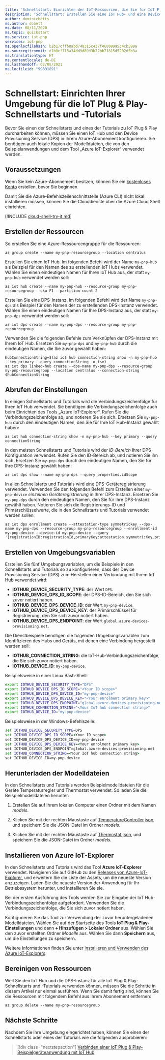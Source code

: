 ```yaml
---
title: 'Schnellstart: Einrichten der IoT-Ressourcen, die Sie für IoT Plug & Play benötigen | Microsoft-Dokumentation'
description: 'Schnellstart: Erstellen Sie eine IoT Hub- und eine Device Provisioning Service-Instanz zur Verwendung in den IoT Plug & Play-Schnellstarts und -Tutorials.'
author: dominicbetts
ms.author: dobett
ms.date: 08/11/2020
ms.topic: quickstart
ms.service: iot-pnp
services: iot-pnp
ms.openlocfilehash: b2b17cffb8abd748315c437f46000995c4cb598a
ms.sourcegitcommit: d1b0cf715a34dd9d89d3b72bb71815d5202d5b3a
ms.translationtype: HT
ms.contentlocale: de-DE
ms.lasthandoff: 02/08/2021
ms.locfileid: "99831891"
---
```

# <a name="quickstart---set-up-your-environment-for-the-iot-plug-and-play-quickstarts-and-tutorials"></a>Schnellstart: Einrichten Ihrer Umgebung für die IoT Plug & Play-Schnellstarts und -Tutorials

Bevor Sie einen der Schnellstarts und eines der Tutorials zu IoT Plug & Play durcharbeiten können, müssen Sie einen IoT Hub und den Device Provisioning Service (DPS) in Ihrem Azure-Abonnement konfigurieren. Sie benötigen auch lokale Kopien der Modelldateien, die von den Beispielanwendungen und dem Tool „Azure IoT-Explorer“ verwendet werden.

## <a name="prerequisites"></a>Voraussetzungen

Wenn Sie kein Azure-Abonnement besitzen, können Sie ein [kostenloses Konto](https://azure.microsoft.com/free/?WT.mc_id=A261C142F) erstellen, bevor Sie beginnen.

Damit Sie die Azure-Befehlszeilenschnittstelle (Azure CLI) nicht lokal installieren müssen, können Sie die Clouddienste über die Azure Cloud Shell einrichten.

[!INCLUDE [cloud-shell-try-it.md](../../includes/cloud-shell-try-it.md)]

## <a name="create-the-resources"></a>Erstellen der Ressourcen

So erstellen Sie eine Azure-Ressourcengruppe für die Ressourcen:

```azurecli-interactive
az group create --name my-pnp-resourcegroup --location centralus
```

Erstellen Sie einen IoT Hub. Im folgenden Befehl wird der Name `my-pnp-hub` als Beispiel für den Namen des zu erstellenden IoT Hubs verwendet. Wählen Sie einen eindeutigen Namen für Ihren IoT Hub aus, der statt `my-pnp-hub` verwendet werden soll:

```azurecli-interactive
az iot hub create --name my-pnp-hub --resource-group my-pnp-resourcegroup --sku F1 --partition-count 2
```

Erstellen Sie eine DPS-Instanz. Im folgenden Befehl wird der Name `my-pnp-dps` als Beispiel für den Namen der zu erstellenden DPS-Instanz verwendet. Wählen Sie einen eindeutigen Namen für Ihre DPS-Instanz aus, der statt `my-pnp-dps` verwendet werden soll:

```azurecli-interactive
az iot dps create --name my-pnp-dps --resource-group my-pnp-resourcegroup
```

Verwenden Sie die folgenden Befehle zum Verknüpfen der DPS-Instanz mit Ihrem IoT Hub. Ersetzen Sie `my-pnp-dps` und `my-pnp-hub` durch die eindeutigen Namen, die Sie zuvor gewählt haben:

```azurecli-interactive
hubConnectionString=$(az iot hub connection-string show -n my-pnp-hub --key primary --query connectionString -o tsv)
az iot dps linked-hub create --dps-name my-pnp-dps --resource-group my-pnp-resourcegroup --location centralus --connection-string $hubConnectionString
```

## <a name="retrieve-the-settings"></a>Abrufen der Einstellungen

In einigen Schnellstarts und Tutorials wird die Verbindungszeichenfolge für Ihren IoT Hub verwendet. Sie benötigen die Verbindungszeichenfolge auch beim Einrichten des Tools „Azure IoT-Explorer“. Rufen Sie die Verbindungszeichenfolge ab, und notieren Sie sie sich. Ersetzen Sie `my-pnp-hub` durch den eindeutigen Namen, den Sie für Ihre IoT Hub-Instanz gewählt haben:

```azurecli-interactive
az iot hub connection-string show -n my-pnp-hub --key primary --query connectionString
```

In den meisten Schnellstarts und Tutorials wird der *ID-Bereich* Ihrer DPS-Konfiguration verwendet. Rufen Sie den ID-Bereich ab, und notieren Sie ihn sich. Ersetzen Sie `my-pnp-dps` durch den eindeutigen Namen, den Sie für Ihre DPS-Instanz gewählt haben:

```azurecli-interactive
az iot dps show --name my-pnp-dps --query properties.idScope
```

In allen Schnellstarts und Tutorials wird eine DPS-Geräteregistrierung verwendet. Verwenden Sie den folgenden Befehl zum Erstellen einer `my-pnp-device` *einzelnen Geräteregistrierung* in Ihrer DPS-Instanz. Ersetzen Sie `my-pnp-dps` durch den eindeutigen Namen, den Sie für Ihre DPS-Instanz gewählt haben. Notieren Sie sich die Registrierungs-ID und Primärschlüsselwerte, die in den Schnellstarts und Tutorials verwendet werden sollen:

```azurecli-interactive
az iot dps enrollment create --attestation-type symmetrickey --dps-name my-pnp-dps --resource-group my-pnp-resourcegroup --enrollment-id my-pnp-device --device-id my-pnp-device --query '{registrationID:registrationId,primaryKey:attestation.symmetricKey.primaryKey}'
```

## <a name="create-environment-variables"></a>Erstellen von Umgebungsvariablen

Erstellen Sie fünf Umgebungsvariablen, um die Beispiele in den Schnellstarts und Tutorials so zu konfigurieren, dass der Device Provisioning Service (DPS) zum Herstellen einer Verbindung mit Ihrem IoT Hub verwendet wird:

* **IOTHUB_DEVICE_SECURITY_TYPE**: der Wert `DPS`.
* **IOTHUB_DEVICE_DPS_ID_SCOPE**: der DPS-ID-Bereich, den Sie sich zuvor notiert haben.
* **IOTHUB_DEVICE_DPS_DEVICE_ID**: der Wert `my-pnp-device`.
* **IOTHUB_DEVICE_DPS_DEVICE_KEY**: der Primärschlüssel für Registrierung, den Sie sich zuvor notiert haben.
* **IOTHUB_DEVICE_DPS_ENDPOINT**: der Wert `global.azure-devices-provisioning.net`.

Die Dienstbeispiele benötigen die folgenden Umgebungsvariablen zum Identifizieren des Hubs und Geräts, mit denen eine Verbindung hergestellt werden soll:

* **IOTHUB_CONNECTION_STRING**: die IoT-Hub-Verbindungszeichenfolge, die Sie sich zuvor notiert haben.
* **IOTHUB_DEVICE_ID**: `my-pnp-device`.

Beispielsweise in einer Linux Bash-Shell:

```bash
export IOTHUB_DEVICE_SECURITY_TYPE="DPS"
export IOTHUB_DEVICE_DPS_ID_SCOPE="<Your ID scope>"
export IOTHUB_DEVICE_DPS_DEVICE_ID="my-pnp-device"
export IOTHUB_DEVICE_DPS_DEVICE_KEY="<Your enrolment primary key>"
export IOTHUB_DEVICE_DPS_ENDPOINT="global.azure-devices-provisioning.net"
export IOTHUB_CONNECTION_STRING="<Your IoT hub connection string>"
export IOTHUB_DEVICE_ID="my-pnp-device"
```

Beispielsweise in der Windows-Befehlszeile:

```cmd
set IOTHUB_DEVICE_SECURITY_TYPE=DPS
set IOTHUB_DEVICE_DPS_ID_SCOPE=<Your ID scope>
set IOTHUB_DEVICE_DPS_DEVICE_ID=my-pnp-device
set IOTHUB_DEVICE_DPS_DEVICE_KEY=<Your enrolment primary key>
set IOTHUB_DEVICE_DPS_ENDPOINT=global.azure-devices-provisioning.net
set IOTHUB_CONNECTION_STRING=<Your IoT hub connection string>
set IOTHUB_DEVICE_ID=my-pnp-device
```

## <a name="download-the-model-files"></a>Herunterladen der Modelldateien

In den Schnellstarts und Tutorials werden Beispielmodelldateien für die Geräte Temperaturregler und Thermostat verwendet. So laden Sie die Beispielmodelldateien herunter:

1. Erstellen Sie auf Ihrem lokalen Computer einen Ordner mit dem Namen *models*.

1. Klicken Sie mit der rechten Maustaste auf [TemperatureController.json](https://raw.githubusercontent.com/Azure/opendigitaltwins-dtdl/master/DTDL/v2/samples/TemperatureController.json), und speichern Sie die JSON-Datei im Ordner *models*.

1. Klicken Sie mit der rechten Maustaste auf [Thermostat.json](https://raw.githubusercontent.com/Azure/opendigitaltwins-dtdl/master/DTDL/v2/samples/Thermostat.json), und speichern Sie die JSON-Datei im Ordner *models*.

## <a name="install-the-azure-iot-explorer"></a>Installieren von Azure IoT-Explorer

In den Schnellstarts und Tutorials wird das Tool **Azure IoT-Explorer** verwendet. Navigieren Sie auf GitHub zu den [Releases von Azure-IoT-Explorer](https://github.com/Azure/azure-iot-explorer/releases), und erweitern Sie die Liste der Assets, um die neueste Version anzuzeigen. Laden Sie die neueste Version der Anwendung für Ihr Betriebssystem herunter, und installieren Sie sie.

Bei der ersten Ausführung des Tools werden Sie zur Eingabe der IoT Hub-Verbindungszeichenfolge aufgefordert. Verwenden Sie die Verbindungszeichenfolge, die Sie sich zuvor notiert haben.

Konfigurieren Sie das Tool zur Verwendung der zuvor heruntergeladenen Modelldateien. Wählen Sie auf der Startseite des Tools **IoT Plug & Play-Einstellungen** und dann **+ Hinzufügen > Lokaler Ordner** aus. Wählen Sie den zuvor erstellten Ordner *Modelle* aus. Wählen Sie dann **Speichern** aus, um die Einstellungen zu speichern.

Weitere Informationen finden Sie unter [Installieren und Verwenden des Azure IoT-Explorers](howto-use-iot-explorer.md).

## <a name="clean-up-resources"></a>Bereinigen von Ressourcen

Weil Sie den IoT Hub und die DPS-Instanz für alle IoT Plug & Play-Schnellstarts und -Tutorials verwenden können, müssen Sie die Schritte in diesem Artikel nur einmal ausführen. Wenn Sie damit fertig sind, können Sie die Ressourcen mit folgendem Befehl aus Ihrem Abonnement entfernen:

```azurecli-interactive
az group delete --name my-pnp-resourcegroup
```

## <a name="next-steps"></a>Nächste Schritte

Nachdem Sie Ihre Umgebung eingerichtet haben, können Sie einen der Schnellstarts oder eines der Tutorials wie die folgenden ausprobieren:

> [!div class="nextstepaction"]
> [Verbinden einer IoT Plug & Play-Beispielgeräteanwendung mit IoT Hub](quickstart-connect-device.md)
